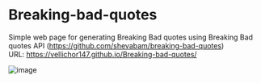 # Breaking-bad-quotes
Simple web page for generating Breaking Bad quotes using Breaking Bad quotes API (https://github.com/shevabam/breaking-bad-quotes)  
URL: https://vellichor147.github.io/Breaking-bad-quotes/  
  
![image](https://user-images.githubusercontent.com/71836410/124159121-0e526900-da9b-11eb-8f58-adc8e2dc250e.png)

